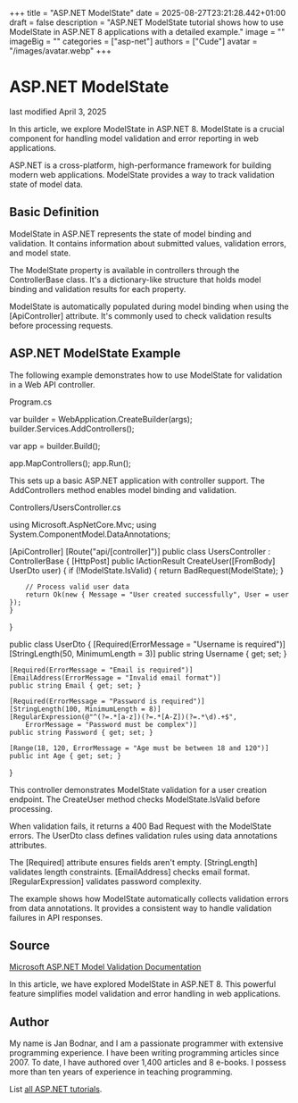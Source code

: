 +++
title = "ASP.NET ModelState"
date = 2025-08-27T23:21:28.442+01:00
draft = false
description = "ASP.NET ModelState tutorial shows how to use ModelState in ASP.NET 8 applications with a detailed example."
image = ""
imageBig = ""
categories = ["asp-net"]
authors = ["Cude"]
avatar = "/images/avatar.webp"
+++

# ASP.NET ModelState

last modified April 3, 2025

In this article, we explore ModelState in ASP.NET 8. ModelState is a crucial
component for handling model validation and error reporting in web applications.

ASP.NET is a cross-platform, high-performance framework for building modern web
applications. ModelState provides a way to track validation state of model data.

## Basic Definition

ModelState in ASP.NET represents the state of model binding and validation. It
contains information about submitted values, validation errors, and model state.

The ModelState property is available in controllers through the ControllerBase
class. It's a dictionary-like structure that holds model binding and validation
results for each property.

ModelState is automatically populated during model binding when using the
[ApiController] attribute. It's commonly used to check validation results
before processing requests.

## ASP.NET ModelState Example

The following example demonstrates how to use ModelState for validation in a
Web API controller.

Program.cs
  

var builder = WebApplication.CreateBuilder(args);
builder.Services.AddControllers();

var app = builder.Build();

app.MapControllers();
app.Run();

This sets up a basic ASP.NET application with controller support. The
AddControllers method enables model binding and validation.

Controllers/UsersController.cs
  

using Microsoft.AspNetCore.Mvc;
using System.ComponentModel.DataAnnotations;

[ApiController]
[Route("api/[controller]")]
public class UsersController : ControllerBase
{
    [HttpPost]
    public IActionResult CreateUser([FromBody] UserDto user)
    {
        if (!ModelState.IsValid)
        {
            return BadRequest(ModelState);
        }

        // Process valid user data
        return Ok(new { Message = "User created successfully", User = user });
    }
}

public class UserDto
{
    [Required(ErrorMessage = "Username is required")]
    [StringLength(50, MinimumLength = 3)]
    public string Username { get; set; }

    [Required(ErrorMessage = "Email is required")]
    [EmailAddress(ErrorMessage = "Invalid email format")]
    public string Email { get; set; }

    [Required(ErrorMessage = "Password is required")]
    [StringLength(100, MinimumLength = 8)]
    [RegularExpression(@"^(?=.*[a-z])(?=.*[A-Z])(?=.*\d).+$", 
        ErrorMessage = "Password must be complex")]
    public string Password { get; set; }

    [Range(18, 120, ErrorMessage = "Age must be between 18 and 120")]
    public int Age { get; set; }
}

This controller demonstrates ModelState validation for a user creation endpoint.
The CreateUser method checks ModelState.IsValid before processing.

When validation fails, it returns a 400 Bad Request with the ModelState errors.
The UserDto class defines validation rules using data annotations attributes.

The [Required] attribute ensures fields aren't empty. [StringLength] validates
length constraints. [EmailAddress] checks email format. [RegularExpression]
validates password complexity.

The example shows how ModelState automatically collects validation errors from
data annotations. It provides a consistent way to handle validation failures
in API responses.

## Source

[Microsoft ASP.NET Model Validation Documentation](https://learn.microsoft.com/en-us/aspnet/core/mvc/models/validation?view=aspnetcore-8.0)

In this article, we have explored ModelState in ASP.NET 8. This powerful
feature simplifies model validation and error handling in web applications.

## Author

My name is Jan Bodnar, and I am a passionate programmer with extensive
programming experience. I have been writing programming articles since 2007.
To date, I have authored over 1,400 articles and 8 e-books. I possess more
than ten years of experience in teaching programming.

List [all ASP.NET tutorials](/all/#asp-net).